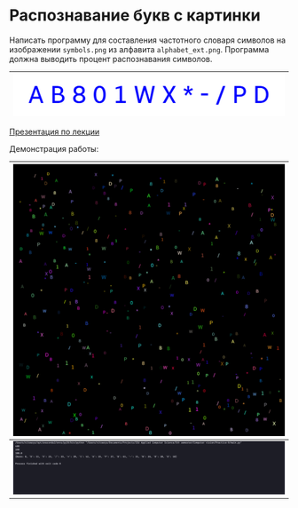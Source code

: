# Распознавание букв с картинки

Написать программу для составления частотного словаря символов на изображении `symbols.png` из алфавита `alphabet_ext.png`. 
Программа должна выводить процент распознавания символов.

| ![Алфавит](/raw/alphabet_ext.png) |
| ------------------------------------------------------------ |

[Презентация по лекции](/raw/Presentation.pdf)

Демонстрация работы:

| ![Демонстрация #1](/raw/demo_1.png) |
| ------------------------------------------------------------ |
| ![Демонстрация #2](/raw/demo_2.png) |

